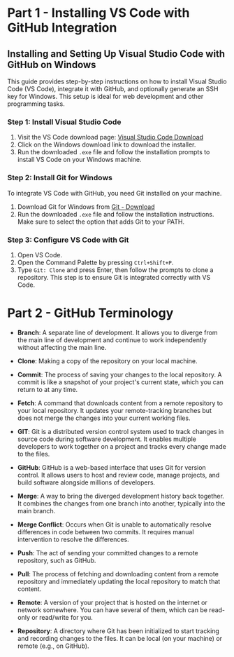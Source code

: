 # Part 1 - Installing VS Code with GitHub Integration

## Installing and Setting Up Visual Studio Code with GitHub on Windows

This guide provides step-by-step instructions on how to install Visual Studio Code (VS Code), integrate it with GitHub, and optionally generate an SSH key for Windows. This setup is ideal for web development and other programming tasks.

### Step 1: Install Visual Studio Code

1. Visit the VS Code download page: [Visual Studio Code Download](https://code.visualstudio.com/download)
2. Click on the Windows download link to download the installer.
3. Run the downloaded `.exe` file and follow the installation prompts to install VS Code on your Windows machine.

### Step 2: Install Git for Windows

To integrate VS Code with GitHub, you need Git installed on your machine.

1. Download Git for Windows from [Git - Download](https://git-scm.com/download/win)
2. Run the downloaded `.exe` file and follow the installation instructions. Make sure to select the option that adds Git to your PATH.

### Step 3: Configure VS Code with Git

1. Open VS Code.
2. Open the Command Palette by pressing `Ctrl+Shift+P`.
3. Type `Git: Clone` and press Enter, then follow the prompts to clone a repository. This step is to ensure Git is integrated correctly with VS Code.

# Part 2 - GitHub Terminology

- **Branch**: A separate line of development. It allows you to diverge from the main line of development and continue to work independently without affecting the main line.

- **Clone**: Making a copy of the repository on your local machine. 

- **Commit**: The process of saving your changes to the local repository. A commit is like a snapshot of your project's current state, which you can return to at any time.

- **Fetch**: A command that downloads content from a remote repository to your local repository. It updates your remote-tracking branches but does not merge the changes into your current working files.

- **GIT**: Git is a distributed version control system used to track changes in source code during software development. It enables multiple developers to work together on a project and tracks every change made to the files.

- **GitHub**: GitHub is a web-based interface that uses Git for version control. It allows users to host and review code, manage projects, and build software alongside millions of developers.

- **Merge**: A way to bring the diverged development history back together. It combines the changes from one branch into another, typically into the main branch.

- **Merge Conflict**: Occurs when Git is unable to automatically resolve differences in code between two commits. It requires manual intervention to resolve the differences.

- **Push**: The act of sending your committed changes to a remote repository, such as GitHub. 

- **Pull**: The process of fetching and downloading content from a remote repository and immediately updating the local repository to match that content. 

- **Remote**: A version of your project that is hosted on the internet or network somewhere. You can have several of them, which can be read-only or read/write for you.

- **Repository**: A directory where Git has been initialized to start tracking and recording changes to the files. It can be local (on your machine) or remote (e.g., on GitHub).
